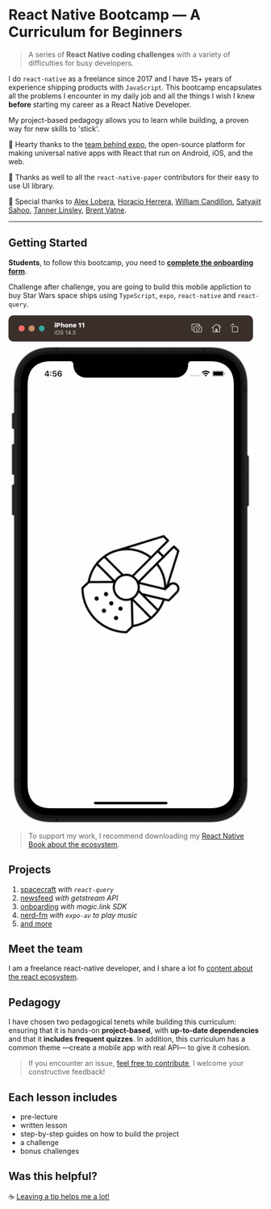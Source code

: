 # React Native Bootcamp — A Curriculum for Beginners

> A series of **React Native coding challenges** with a variety of difficulties for busy developers.

I do `react-native` as a freelance since 2017 and I have 15+ years of experience shipping products with `JavaScript`. This bootcamp encapsulates all the problems I encounter in my daily job and all the things I wish I knew **before** starting my career as a React Native Developer.

My project-based pedagogy allows you to learn while building, a proven way for new skills to 'stick'.

📱 Hearty thanks to the [team behind expo](https://expo.io/), the open-source platform for making universal native apps with React that run on Android, iOS, and the web.

🎨 Thanks as well to all the `react-native-paper` contributors for their easy to use UI library.

🙏 Special thanks to [Alex Lobera](https://github.com/alexlbr), [Horacio Herrera](https://twitter.com/hhg2288), [William Candillon](https://github.com/wcandillon), [Satyajit Sahoo](https://github.com/satya164), [Tanner Linsley](https://github.com/tannerlinsley), [Brent Vatne](https://github.com/brentvatne).

---

## Getting Started

**Students**, to follow this bootcamp, you need to **[complete the onboarding form](https://davidl.fr/onboarding-bootcamp)**.

Challenge after challenge, you are going to build this mobile appliction to buy Star Wars space ships using `TypeScript`, `expo`, `react-native` and `react-query`.

![React Native Application with Expo and react-query](hackathon/spacecraft/spacecraft-preview.gif)

> To support my work, I recommend downloading my [React Native Book about the ecosystem](https://davidl.fr/road-to-react-native).

## Projects

1. [spacecraft](./hackathon/spacecraft/) _with `react-query`_
1. [newsfeed](./hackathon/newsfeed/) _with getstream API_
1. [onboarding](./hackathon/onboarding/) _with magic.link SDK_
1. [nerd-fm](./hackathon/nerd-fm/) _with `expo-av` to play music_
1. [and more](./hackathon/)

## Meet the team

I am a freelance react-native developer, and I share a lot fo [content about the react ecosystem](https://twitter.com/intent/follow?screen_name=flexbox_).

## Pedagogy

I have chosen two pedagogical tenets while building this curriculum: ensuring that it is hands-on **project-based**, with **up-to-date dependencies** and that it **includes frequent quizzes**. In addition, this curriculum has a common theme —create a mobile app with real API— to give it cohesion.

> If you encounter an issue, [feel free to contribute](https://github.com/flexbox/react-native-workshop/issues/new), I welcome your constructive feedback!

## Each lesson includes

- pre-lecture 
- written lesson
- step-by-step guides on how to build the project
- a challenge
- bonus challenges

## Was this helpful?

☕️ [Leaving a tip helps me a lot!](https://www.buymeacoffee.com/flexbox)
